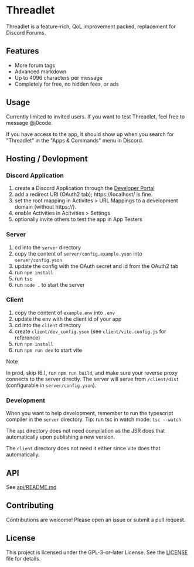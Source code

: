 # Threadlet

Threadlet is a feature-rich, QoL improvement packed, replacement for Discord Forums.

## Features

- More forum tags
- Advanced markdown
- Up to 4096 characters per message
- Completely for free, no hidden fees, or ads

## Usage

Currently limited to invited users. If you want to test Threadlet, feel free to message @j0code.

If you have access to the app, it should show up when you search for "Threadlet" in the "Apps & Commands" menu in Discord.

## Hosting / Devlopment

### Discord Application
1. create a Discord Application through the [Developer Portal](https://discord.dev/)
2. add a redirect URI (OAuth2 tab); https://localhost/ is fine.
3. set the root mapping in Activites > URL Mappings to a development domain (without https://).
4. enable Activities in Acitvities > Settings
5. optionally invite others to test the app in App Testers

### Server
1. cd into the `server` directory
2. copy the content of `server/config.example.yson` into `server/config.yson`
3. update the config with the OAuth secret and id from the OAuth2 tab
4. run `npm install`
5. run `tsc`
6. run `node .` to start the server

### Client
1. copy the content of `example.env` into `.env`
2. update the env with the client id of your app
3. cd into the `client` directory
4. create `client/dev_config.yson` (see `client/vite.config.js` for reference)
5. run `npm install`
6. run `npm run dev` to start vite
> [!NOTE]
> In prod, skip (6.), run `npm run build`, and make sure your reverse proxy connects to the server directly.
> The server will serve from `/client/dist` (configurable in `server/config.yson`).

### Development
When you want to help development, remember to run the typescript compiler in the `server` directory.
Tip: run tsc in watch mode: `tsc --watch`

The `api` directory does not need compilation as the JSR does that automatically upon publishing a new version.

The `client` directory does not need it either since vite does that automatically.

## API

See [api/README.md](./api/README.md)

## Contributing

Contributions are welcome! Please open an issue or submit a pull request.

## License

This project is licensed under the GPL-3-or-later License. See the [LICENSE](api/LICENSE) file for details.
